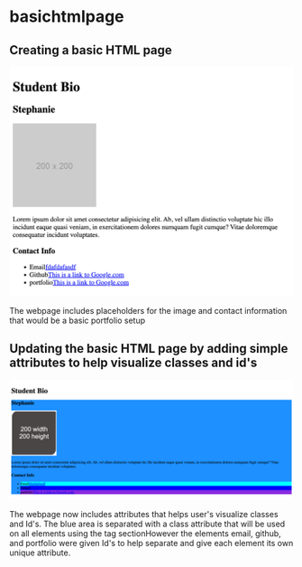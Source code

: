 # basichtmlpage

## Creating a basic HTML page

![Image of the webpage](./assets/image/basichtmlpage.png)

<p>The webpage includes placeholders for the image and contact information that would be a basic portfolio setup</p>

## Updating the basic HTML page by adding simple attributes to help visualize classes and id's

![Image of the webpage](./assets/image/atrbasichtmlpage.png)

<p>The webpage now includes attributes that helps user's visualize classes and Id's. The blue area is separated with a class attribute that will be used on all elements using the tag section</break>However the elements email, github, and portfolio were given Id's to help separate and give each element its own unique attribute.</p>
